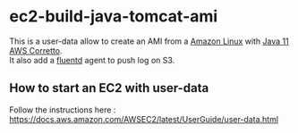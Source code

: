 # ec2-build-java-tomcat-ami

This is a user-data allow to create an AMI from a [Amazon Linux](https://aws.amazon.com/amazon-linux-ami/) with [Java 11 AWS Corretto](https://docs.aws.amazon.com/corretto/latest/corretto-11-ug/what-is-corretto-11.html).  
It also add a [fluentd](https://www.fluentd.org/) agent to push log on S3.


## How to start an EC2 with user-data
Follow the instructions here : https://docs.aws.amazon.com/AWSEC2/latest/UserGuide/user-data.html
